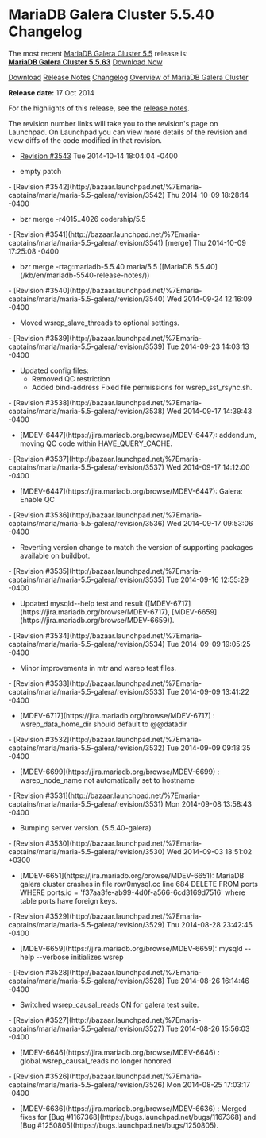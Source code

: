 # MariaDB Galera Cluster 5.5.40 Changelog

The most recent [MariaDB Galera Cluster 5.5](/kb/en/galera/) release is:<br>
<span class="cstm-style lead"><strong>[MariaDB Galera Cluster 5.5.63](/replication/galera-cluster/mariadb-galera-cluster-releases/mariadb-galera-55-release-notes/mariadb-galera-cluster-5563-release-notes)</strong> [Download<span>&nbsp;</span>Now](https://downloads.mariadb.org/mariadb-galera/5.5)</span>

[Download](http://downloads.mariadb.org/mariadb-galera/5.5.40)
[Release Notes](/replication/galera-cluster/mariadb-galera-cluster-releases/mariadb-galera-55-release-notes/mariadb-galera-cluster-5540-release-notes)
[Changelog](/replication/galera-cluster/mariadb-galera-cluster-releases/mariadb-galera-55-changelogs/mariadb-galera-cluster-5540-changelog)
[Overview of MariaDB Galera Cluster](/replication/galera-cluster/what-is-mariadb-galera-cluster)

<strong>Release date:</strong> 17 Oct 2014

For the highlights of this release, see the
[release notes](/replication/galera-cluster/mariadb-galera-cluster-releases/mariadb-galera-55-release-notes/mariadb-galera-cluster-5540-release-notes).

The revision number links will take you to the revision's page on Launchpad. On
Launchpad you can view more details of the revision and view diffs of the code
modified in that revision.

- [Revision #3543](http://bazaar.launchpad.net/%7Emaria-captains/maria/maria-5.5-galera/revision/3543)
  <span class="cstm-style datetime">Tue 2014-10-14 18:04:04 -0400</span>
<ul start="1"><li>empty patch
</li></ul>
- [Revision #3542](http://bazaar.launchpad.net/%7Emaria-captains/maria/maria-5.5-galera/revision/3542)
  <span class="cstm-style datetime">Thu 2014-10-09 18:28:14 -0400</span>
<ul start="1"><li>bzr merge -r4015..4026 codership/5.5
</li></ul>
- [Revision #3541](http://bazaar.launchpad.net/%7Emaria-captains/maria/maria-5.5-galera/revision/3541) [merge]
  <span class="cstm-style datetime">Thu 2014-10-09 17:25:08 -0400</span>
<ul start="1"><li>bzr merge -rtag:mariadb-5.5.40 maria/5.5 ([MariaDB 5.5.40](/kb/en/mariadb-5540-release-notes/))
</li></ul>
- [Revision #3540](http://bazaar.launchpad.net/%7Emaria-captains/maria/maria-5.5-galera/revision/3540)
  <span class="cstm-style datetime">Wed 2014-09-24 12:16:09 -0400</span>
<ul start="1"><li>Moved wsrep_slave_threads to optional settings.
</li></ul>
- [Revision #3539](http://bazaar.launchpad.net/%7Emaria-captains/maria/maria-5.5-galera/revision/3539)
  <span class="cstm-style datetime">Tue 2014-09-23 14:03:13 -0400</span>
<ul start="1"><li>Updated config files:
<ul start="1"><li>Removed QC restriction
</li><li>Added bind-address Fixed file permissions for wsrep_sst_rsync.sh.
</li></ul>
</li></ul>
- [Revision #3538](http://bazaar.launchpad.net/%7Emaria-captains/maria/maria-5.5-galera/revision/3538)
  <span class="cstm-style datetime">Wed 2014-09-17 14:39:43 -0400</span>
<ul start="1"><li>[MDEV-6447](https://jira.mariadb.org/browse/MDEV-6447): addendum, moving QC code within HAVE_QUERY_CACHE.
</li></ul>
- [Revision #3537](http://bazaar.launchpad.net/%7Emaria-captains/maria/maria-5.5-galera/revision/3537)
  <span class="cstm-style datetime">Wed 2014-09-17 14:12:00 -0400</span>
<ul start="1"><li>[MDEV-6447](https://jira.mariadb.org/browse/MDEV-6447): Galera: Enable QC
</li></ul>
- [Revision #3536](http://bazaar.launchpad.net/%7Emaria-captains/maria/maria-5.5-galera/revision/3536)
  <span class="cstm-style datetime">Wed 2014-09-17 09:53:06 -0400</span>
<ul start="1"><li>Reverting version change to match the version of supporting packages available on buildbot.
</li></ul>
- [Revision #3535](http://bazaar.launchpad.net/%7Emaria-captains/maria/maria-5.5-galera/revision/3535)
  <span class="cstm-style datetime">Tue 2014-09-16 12:55:29 -0400</span>
<ul start="1"><li>Updated mysqld--help test and result ([MDEV-6717](https://jira.mariadb.org/browse/MDEV-6717), [MDEV-6659](https://jira.mariadb.org/browse/MDEV-6659)).
</li></ul>
- [Revision #3534](http://bazaar.launchpad.net/%7Emaria-captains/maria/maria-5.5-galera/revision/3534)
  <span class="cstm-style datetime">Tue 2014-09-09 19:05:25 -0400</span>
<ul start="1"><li>Minor improvements in mtr and wsrep test files.
</li></ul>
- [Revision #3533](http://bazaar.launchpad.net/%7Emaria-captains/maria/maria-5.5-galera/revision/3533)
  <span class="cstm-style datetime">Tue 2014-09-09 13:41:22 -0400</span>
<ul start="1"><li>[MDEV-6717](https://jira.mariadb.org/browse/MDEV-6717) : wsrep_data_home_dir should default to @@datadir
</li></ul>
- [Revision #3532](http://bazaar.launchpad.net/%7Emaria-captains/maria/maria-5.5-galera/revision/3532)
  <span class="cstm-style datetime">Tue 2014-09-09 09:18:35 -0400</span>
<ul start="1"><li>[MDEV-6699](https://jira.mariadb.org/browse/MDEV-6699) : wsrep_node_name not automatically set to hostname
</li></ul>
- [Revision #3531](http://bazaar.launchpad.net/%7Emaria-captains/maria/maria-5.5-galera/revision/3531)
  <span class="cstm-style datetime">Mon 2014-09-08 13:58:43 -0400</span>
<ul start="1"><li>Bumping server version. (5.5.40-galera)
</li></ul>
- [Revision #3530](http://bazaar.launchpad.net/%7Emaria-captains/maria/maria-5.5-galera/revision/3530)
  <span class="cstm-style datetime">Wed 2014-09-03 18:51:02 +0300</span>
<ul start="1"><li>[MDEV-6651](https://jira.mariadb.org/browse/MDEV-6651): MariaDB galera cluster crashes in file row0mysql.cc line 684 DELETE FROM ports WHERE ports.id = 'f37aa3fe-ab99-4d0f-a566-6cd3169d7516' where table ports have foreign keys.
</li></ul>
- [Revision #3529](http://bazaar.launchpad.net/%7Emaria-captains/maria/maria-5.5-galera/revision/3529)
  <span class="cstm-style datetime">Thu 2014-08-28 23:42:45 -0400</span>
<ul start="1"><li>[MDEV-6659](https://jira.mariadb.org/browse/MDEV-6659): mysqld --help --verbose initializes wsrep
</li></ul>
- [Revision #3528](http://bazaar.launchpad.net/%7Emaria-captains/maria/maria-5.5-galera/revision/3528)
  <span class="cstm-style datetime">Tue 2014-08-26 16:14:46 -0400</span>
<ul start="1"><li>Switched wsrep_causal_reads ON for galera test suite.
</li></ul>
- [Revision #3527](http://bazaar.launchpad.net/%7Emaria-captains/maria/maria-5.5-galera/revision/3527)
  <span class="cstm-style datetime">Tue 2014-08-26 15:56:03 -0400</span>
<ul start="1"><li>[MDEV-6646](https://jira.mariadb.org/browse/MDEV-6646) : global.wsrep_causal_reads no longer honored
</li></ul>
- [Revision #3526](http://bazaar.launchpad.net/%7Emaria-captains/maria/maria-5.5-galera/revision/3526)
  <span class="cstm-style datetime">Mon 2014-08-25 17:03:17 -0400</span>
<ul start="1"><li>[MDEV-6636](https://jira.mariadb.org/browse/MDEV-6636) : Merged fixes for [Bug #1167368](https://bugs.launchpad.net/bugs/1167368) and [Bug #1250805](https://bugs.launchpad.net/bugs/1250805).
</li></ul>